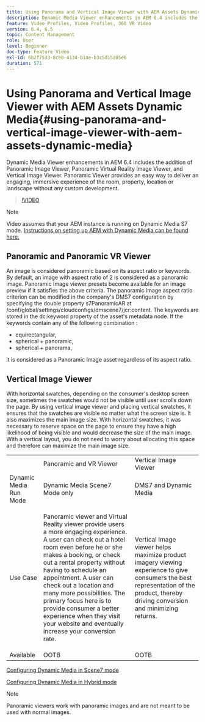 ```yaml
---
title: Using Panorama and Vertical Image Viewer with AEM Assets Dynamic Media
description: Dynamic Media Viewer enhancements in AEM 6.4 includes the addition of Panoramic Image Viewer, Panoramic Virtual Reality Image Viewer, and Vertical Image Viewer. Panoramic Viewer provides an easy way to deliver an engaging, immersive experience of the room, property, location or landscape without any custom development.
feature: Video Profiles, Video Profiles, 360 VR Video
version: 6.4, 6.5
topic: Content Management
role: User
level: Beginner
doc-type: Feature Video
exl-id: 6b2f7533-8ce0-4134-b1ae-b3c5d15a05e6
duration: 571
---
```

# Using Panorama and Vertical Image Viewer with AEM Assets Dynamic Media{#using-panorama-and-vertical-image-viewer-with-aem-assets-dynamic-media}

Dynamic Media Viewer enhancements in AEM 6.4 includes the addition of Panoramic Image Viewer, Panoramic Virtual Reality Image Viewer, and Vertical Image Viewer. Panoramic Viewer provides an easy way to deliver an engaging, immersive experience of the room, property, location or landscape without any custom development.

>[!VIDEO](https://video.tv.adobe.com/v/24156?quality=12&learn=on)

>[!NOTE]
>
>Video assumes that your AEM instance is running on Dynamic Media S7 mode. [Instructions on setting up AEM with Dynamic Media can be found here.](https://helpx.adobe.com/experience-manager/6-3/assets/using/config-dynamic-fp-14410.html)

## Panoramic and Panoramic VR Viewer

An image is considered panoramic based on its aspect ratio or keywords. By default, an image with aspect ratio of 2 is considered as a panoramic image. Panoramic Image viewer presets become available for an image preview if it satisfies the above criteria. The panoramic image aspect ratio criterion can be modified in the company's DMS7 configuration by specifying the double property s7PanoramicAR at /conf/global/settings/cloudconfigs/dmscene7/jcr:content. The keywords are stored in the dc:keyword property of the asset's metadata node. If the keywords contain any of the following combination :

* equirectangular,
* spherical + panoramic,
* spherical + panorama,

it is considered as a Panoramic Image asset regardless of its aspect ratio.

## Vertical Image Viewer

With horizontal swatches, depending on the consumer's desktop screen size, sometimes the swatches would not be visible until user scrolls down the page. By using vertical image viewer and placing vertical swatches, it ensures that the swatches are visible no matter what the screen size is. It also maximizes the main image size. With horizontal swatches, it was necessary to reserve space on the page to ensure they have a high likelihood of being visible and would decrease the size of the main image. With a vertical layout, you do not need to worry about allocating this space and therefore can maximize the main image size.

<table> 
 <tbody>
  <tr>
   <td> </td>
   <td>Panoramic and VR Viewer</td>
   <td>Vertical Image Viewer</td>
  </tr>
  <tr>
   <td>Dynamic Media Run Mode</td>
   <td>Dynamic Media Scene7 Mode only</td>
   <td>DMS7 and Dynamic Media</td>
  </tr>
  <tr>
   <td>Use Case</td>
   <td><p>Panoramic viewer and Virtual Reality viewer provide users a more engaging experience. A user can check out a hotel room even before he or she makes a booking, or check out a rental property without having to schedule an appointment. A user can check out a location and many more possibilities. The primary focus here is to provide consumer a better experience when they visit your website and eventually increase your conversion rate.</p> <p> </p> </td> 
   <td><p>Vertical Image viewer helps maximize product imagery viewing experience to give consumers the best representation of the product, thereby driving conversion and minimizing returns.</p> <p> </p> </td>
  </tr>
  <tr>
   <td>Available </td>
   <td>OOTB</td>
   <td>OOTB</td>
  </tr>
 </tbody>
</table>

[Configuring Dynamic Media in Scene7 mode](https://helpx.adobe.com/experience-manager/6-5/assets/using/config-dms7.html)

[Configuring Dynamic Media in Hybrid mode](https://helpx.adobe.com/experience-manager/6-5/assets/using/config-dynamic.html)

>[!NOTE]
>
>Panoramic viewers work with panoramic images and are not meant to be used with normal images.
